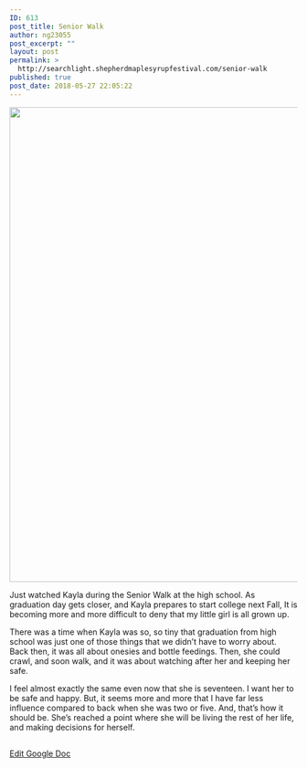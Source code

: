```yaml
---
ID: 613
post_title: Senior Walk
author: ng23055
post_excerpt: ""
layout: post
permalink: >
  http://searchlight.shepherdmaplesyrupfestival.com/senior-walk
published: true
post_date: 2018-05-27 22:05:22
---
```

<img title="" src="http://searchlight.shepherdmaplesyrupfestival.com/wp-content/uploads/2018/05/null.jpeg" alt="" width="624" height="832" />

Just watched Kayla during the Senior Walk at the high school. As graduation day gets closer, and Kayla prepares to start college next Fall, It is becoming more and more difficult to deny that my little girl is all grown up.

There was a time when Kayla was so, so tiny that graduation from high school was just one of those things that we didn’t have to worry about. Back then, it was all about onesies and bottle feedings. Then, she could crawl, and soon walk, and it was about watching after her and keeping her safe.

I feel almost exactly the same even now that she is seventeen. I want her to be safe and happy. But, it seems more and more that I have far less influence compared to back when she was two or five. And, that’s how it should be. She’s reached a point where she will be living the rest of her life, and making decisions for herself.

##

<a href="https://docs.google.com/document/d/1Trx9Rcgfpzd625lyE8rqifWgAmZQt5bxzzQKGIOyKso/edit?usp=sharing">Edit Google Doc</a>